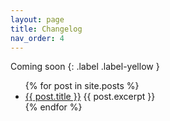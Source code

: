 ```yaml
---
layout: page
title: Changelog
nav_order: 4
---
```


Coming soon
{: .label .label-yellow }

<ul>
  {% for post in site.posts %}
    <li>
      <a href="{{ post.url }}">{{ post.title }}</a>
      {{ post.excerpt }}
    </li>
  {% endfor %}
</ul>
